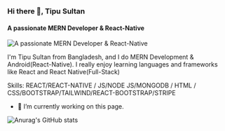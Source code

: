 ### Hi there 👋, Tipu Sultan
#### A passionate MERN Developer & React-Native
![A passionate MERN Developer & React-Native](https://i.ibb.co/bHM5qrZ/IMG-20201027-185613.jpg)

I'm Tipu Sultan from Bangladesh, and I do MERN Development & Android(React-Native). I really enjoy learning languages and frameworks like React and React Native(Full-Stack)

Skills:  REACT/REACT-NATIVE / JS/NODE JS/MONGODB / HTML / CSS/BOOTSTRAP/TAILWIND/REACT-BOOTSTRAP/STRIPE

- 🔭 I’m currently working on this page. 






![Anurag's GitHub stats](https://github-readme-stats.vercel.app/api?username=T3sultan&show_icons=true&theme=radical)


